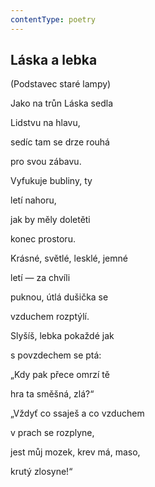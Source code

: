 ```yaml
---
contentType: poetry
---
```


<section>

## Láska a lebka

(Podstavec staré lampy)

</section>

<section>

Jako na trůn Láska sedla

Lidstvu na hlavu,

sedíc tam se drze rouhá

pro svou zábavu.

</section>

<section>

Vyfukuje bubliny, ty

letí nahoru,

jak by měly doletěti

konec prostoru.

</section>

<section>

Krásné, světlé, lesklé, jemné

letí — za chvíli

puknou, útlá dušička se

vzduchem rozptýlí.

</section>

<section>

Slyšíš, lebka pokaždé jak

s povzdechem se ptá:

„Kdy pak přece omrzí tě

hra ta směšná, zlá?“

</section>

<section>

„Vždyť co ssaješ a co vzduchem

v prach se rozplyne,

jest můj mozek, krev má, maso,

krutý zlosyne!“

</section>
